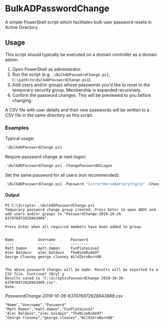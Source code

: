 # BulkADPasswordChange
A simple PowerShell script which facilitates bulk user password resets in Active Directory.

## Usage
This script should typically be executed on a domain controller as a domain admin.

1. Open PowerShell as administrator.
2. Run the script (e.g. `.\BulkADPasswordChange.ps1`, `C:\path\to\BulkADPasswordChange.ps1`).
3. Add users and/or groups whose passwords you'd like to reset to the temporary security group. Membership is expanded recursively.
4. Confirm the password changes. This will be previewed to you before changing.

A CSV file with user details and their new passwords will be written to a CSV file in the same directory as this script.

### Examples
Typical usage:
```powershell
.\BulkADPasswordChange.ps1
```

Require password change at next logon:
```powershell
.\BulkADPasswordChange.ps1 -ChangePasswordAtLogon
```

Set the same password for all users (not recommended):
```powershell
.\BulkADPasswordChange.ps1 -Password "CorrectHorseBatteryStaple" -ChangePasswordAtLogon
```

#### Output
```
PS C:\Scripts> .\BulkADPasswordChange.ps1
Temporary password change group created. Press Enter to open ADUC and add users and/or groups to "PasswordChange-2019-10-26-637076972828943989".

Press Enter when all required members have been added to group.


Name           Username       Password
----           --------       --------
Matt Damon     matt.damon     FunPlateLove2
Alec Baldwin   alec.baldwin   TheNineRude97
George Clooney george.clooney WildZeroBurn88


The above password changes will be made. Results will be exported to a CSV file. Continue? [N/y] y
Results saved to "C:\Scripts\PasswordChange-2019-10-26-637076972828943989.csv".
Done.
```

*PasswordChange-2019-10-26-637076972828943989.csv*
```
"Name","Username","Password"
"Matt Damon","matt.damon","FunPlateLove2"
"Alec Baldwin","alec.baldwin","TheNineRude97"
"George Clooney","george.clooney","WildZeroBurn88"
```
